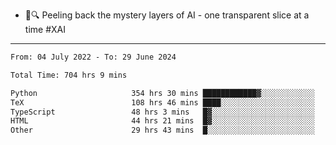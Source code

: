 - 🧅🔍 Peeling back the mystery layers of AI - one transparent slice at a time #XAI

---

<!--START_SECTION:waka-->

```txt
From: 04 July 2022 - To: 29 June 2024

Total Time: 704 hrs 9 mins

Python                     354 hrs 30 mins ████████████▓░░░░░░░░░░░░   50.34 %
TeX                        108 hrs 46 mins ████░░░░░░░░░░░░░░░░░░░░░   15.45 %
TypeScript                 48 hrs 3 mins   █▓░░░░░░░░░░░░░░░░░░░░░░░   06.83 %
HTML                       44 hrs 21 mins  █▓░░░░░░░░░░░░░░░░░░░░░░░   06.30 %
Other                      29 hrs 43 mins  █░░░░░░░░░░░░░░░░░░░░░░░░   04.22 %
```

<!--END_SECTION:waka-->
